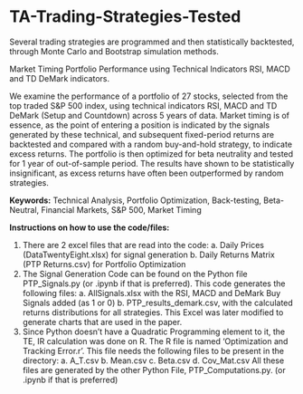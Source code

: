 # TA-Trading-Strategies-Tested
Several trading strategies are programmed and then statistically backtested, through Monte Carlo and Bootstrap simulation methods.

Market Timing Portfolio Performance using Technical Indicators RSI, MACD and TD DeMark indicators.

We examine the performance of a portfolio of 27 stocks, selected from the top traded S&P 500 index, using technical indicators RSI, MACD and TD DeMark (Setup and Countdown) across 5 years of data. Market timing is of essence, as the point of entering a position is indicated by the signals generated by these technical, and subsequent fixed-period returns are backtested and compared with a random buy-and-hold strategy, to indicate excess returns. The portfolio is then optimized for beta neutrality and tested for 1 year of out-of-sample period. The results have shown to be statistically insignificant, as excess returns have often been outperformed by random strategies. 

<b>Keywords:</b>  Technical Analysis, Portfolio Optimization, Back-testing, Beta-Neutral, Financial Markets, S&P 500, Market Timing

<b> Instructions on how to use the code/files: </b>

1.	There are 2 excel files that are read into the code: 
a.	Daily Prices (DataTwentyEight.xlsx) for signal generation 
b.	Daily Returns Matrix (PTP Returns.csv) for Portfolio Optimization
2.	The Signal Generation Code can be found on the Python file PTP_Signals.py (or .ipynb if that is preferred). This code generates the following files:
a.	AllSignals.xlsx with the RSI, MACD and DeMark Buy Signals added (as 1 or 0)
b.	PTP_results_demark.csv, with the calculated returns distributions for all strategies. This Excel was later modified to generate charts that are used in the paper.
3.	Since Python doesn’t have a Quadratic Programming element to it, the TE, IR calculation was done on R. The R file is named ‘Optimization and Tracking Error.r’. This file needs the following files to be present in the directory:
a.	A_T.csv 
b.	Mean.csv
c.	Beta.csv
d.	Cov_Mat.csv
All these files are generated by the other Python File, PTP_Computations.py. (or .ipynb if that is preferred)
